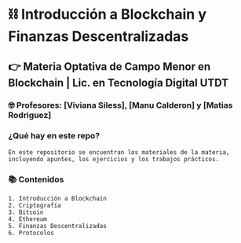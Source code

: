 # ⛓️ Introducción a Blockchain y Finanzas Descentralizadas
## 👉 Materia Optativa de Campo Menor en Blockchain | Lic. en Tecnología Digital UTDT
### 🤓 Profesores: [Viviana Siless], [Manu Calderon] y [Matias Rodriguez]
### ¿Qué hay en este repo?
````
En este repositorio se encuentran los materiales de la materia, incluyendo apuntes, los ejercicios y los trabajos prácticos. 
````

### 📚 Contenidos
````
1. Introducción a Blockchain
2. Criptografía
3. Bitcoin
4. Ethereum
5. Finanzas Descentralizadas
6. Protocolos

````
